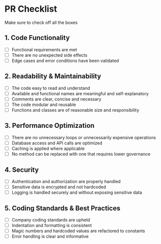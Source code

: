 # PR Checklist

Make sure to check off all the boxes

## 1. Code Functionality

- [ ] Functional requirements are met
- [ ] There are no unexpected side effects
- [ ] Edge cases and error conditions have been validated

## 2. Readability & Maintainability

- [ ] The code easy to read and understand
- [ ] Available and functional names are meaningful and self-explanatory
- [ ] Comments are clear, concise and necessary
- [ ] The code modular and reusable
- [ ] Functions and classes are of reasonable size and responsibility

## 3. Performance Optimization

- [ ] There are no unnecessary loops or unnecessarily expensive operations
- [ ] Database access and API calls are optimized
- [ ] Caching is applied where applicable
- [ ] No method can be replaced with one that requires lower governance

## 4. Security

- [ ] Authentication and authorization are properly handled
- [ ] Sensitive data is encrypted and not hardcoded
- [ ] Logging is handled securely and without exposing sensitive data

## 5. Coding Standards & Best Practices

- [ ] Company coding standards are upheld
- [ ] Indentation and formatting is consistent
- [ ] Magic numbers and hardcoded values are refactored to constants
- [ ] Error handling is clear and informative
